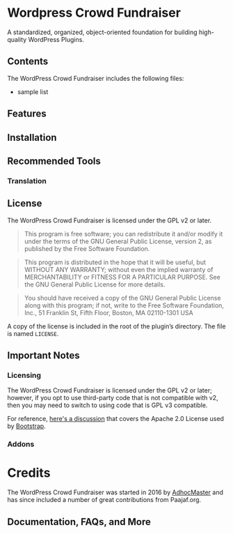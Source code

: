 # Wordpress Crowd Fundraiser

A standardized, organized, object-oriented foundation for building high-quality WordPress Plugins.

## Contents

The WordPress Crowd Fundraiser includes the following files:

* sample list

## Features


## Installation


## Recommended Tools

### Translation

## License

The WordPress Crowd Fundraiser is licensed under the GPL v2 or later.

> This program is free software; you can redistribute it and/or modify it under the terms of the GNU General Public License, version 2, as published by the Free Software Foundation.

> This program is distributed in the hope that it will be useful, but WITHOUT ANY WARRANTY; without even the implied warranty of MERCHANTABILITY or FITNESS FOR A PARTICULAR PURPOSE. See the GNU General Public License for more details.

> You should have received a copy of the GNU General Public License along with this program; if not, write to the Free Software Foundation, Inc., 51 Franklin St, Fifth Floor, Boston, MA 02110-1301 USA

A copy of the license is included in the root of the plugin’s directory. The file is named `LICENSE`.

## Important Notes

### Licensing

The WordPress Crowd Fundraiser is licensed under the GPL v2 or later; however, if you opt to use third-party code that is not compatible with v2, then you may need to switch to using code that is GPL v3 compatible.

For reference, [here's a discussion](http://make.wordpress.org/themes/2013/03/04/licensing-note-apache-and-gpl/) that covers the Apache 2.0 License used by [Bootstrap](http://twitter.github.io/bootstrap/).

### Addons

# Credits

The WordPress Crowd Fundraiser was started in 2016 by [AdhocMaster](https://adhocmaster.wordpress.com/) and has since included a number of great contributions from Paajaf.org. 

## Documentation, FAQs, and More


